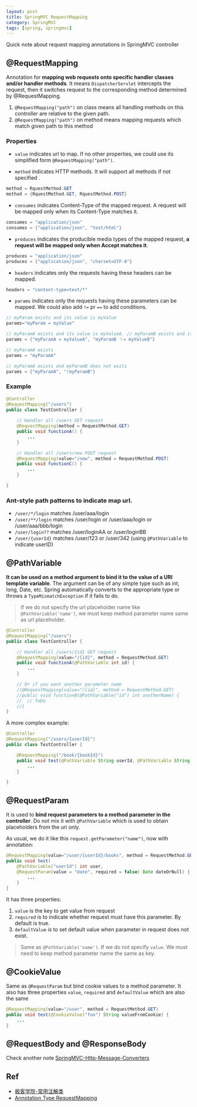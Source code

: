 ```yaml
---
layout: post
title: SpringMVC RequestMapping
category: SpringMVC
tags: [spring, springmvc]
---
```


Quick note about request mapping annotations in SpringMVC controller

## @RequestMapping

Annotation for **mapping web requests onto specific handler classes and/or handler methods**. It means `DispatcherServlet` intercepts the request, then it switches request to the corresponding method determined by @RequestMapping.

1. `@RequestMapping("path")` on class means all handling methods on this controller are relative to the given path.
2. `@RequestMapping("path")` on method means mapping requests which match given path to this method

### Properties

* `value` indicates url to map. If no other properties, we could use its simplified form `@RequestMapping("path")`.

* `method` indicates HTTP methods. It will support all methods if not specified .

```java
method = RquestMethod.GET
method = {RquestMethod.GET, RquestMethod.POST}
```

* `consumes` indicates Content-Type of the mapped request. A request will be mapped only when its Content-Type matches it.

```java
consumes = "application/json"
consumes = {"application/json", "text/html"}
```

* `produces` indicates the producible media types of the mapped request, **a request will be mapped only when Accept matches it**.

```java
produces = "application/json"
produces = {"application/json", "charset=UTF-8"}
```

* `headers` indicates only the requests having these headers can be mapped.

```java
headers = "content-type=text/*"
```

* `params` indicates only the requests having these parameters can be mapped. We could also add `!=` pr `==` to add conditions.

```java
// myParam exists and its value is myValue
params="myParam = myValue" 

// myParamA exists and its value is myValueA. // myParamB exists and its value is not myValueB
params = {"myParamA = myValueA", "myParamB ！= myValueB"}

// myParamA exists
params = "myParamA" 

// myParamA exists and myParamB does not exits
params = {"myParamA", "!myParamB"} 
```

### Example

```java
@Controller
@RequestMapping("/users") 
public class TestController {
	
    // Handler all /users GET request
    @RequestMapping(method = RequestMethod.GET) 
    public void functionA() {
        ...
    }

    // Handler all /users/new POST request
    @RequestMapping(value="/new", method = RequestMethod.POST)
    public void functionC() {
        ...
    }

}
```

### Ant-style path patterns to indicate map url.

* `/user/*/login`  matches /user/aaa/login
* `/user/**/login` matches /user/login or /user/aaa/login or /user/aaa/bbb/login
* `/user/login??`  matches /user/loginAA or /user/loginBB
* `/user/{userId}` matches /user/123 or /user/342  (using `@PathVariable` to indicate userID)

## @PathVariable

**It can be used on a method argument to bind it to the value of a URI template variable**. The argument can be of any simple type such as int, long, Date, etc. Spring automatically converts to the appropriate type or throws a `TypeMismatchException` if it fails to do.

>If we do not specify the url placeholder name like `@PathVariable('name')`, we must keep method parameter name  same as url placeholder.

```java
@Controller
@RequestMapping("/users") 
public class TestController {

    // Handler all /users/{id} GET request
    @RequestMapping(value="/{id}", method = RequestMethod.GET)
    public void functionA(@PathVariable int id) {
        ...
    }

    // Or if you want another parameter name
    //@RequestMapping(value="/{id}", method = RequestMethod.GET)
    //public void functionB(@PathVariable("id") int anotherName) {
    //	// ToDo
    //}
}
```

A more complex example:

```java
@Controller
@RequestMapping("/users/{userId}")
public class TestController {

  	@RequestMapping("/book/{bookId}")
  	public void test(@PathVariable String userId, @PathVariable String bookId) {
        ...
  	}

}
```

## @RequestParam 

It is used to **bind request parameters to a method parameter in the controller**. Do not mix it with `@PathVariable` which is used to obtain placeholders from the uri only.

As usual, we do it like this `request.getParameter("name")`, now with annotation:

```java
@RequestMapping(value="/user/{userId}/books", method = RequestMethod.GET)
public void test(
	@PathVariable("userId") int user,
    @RequestParam(value = "date", required = false) Date dateOrNull) {
  	    ...
  	}
}
```

It has three properties:

1. `value` is the key to get value from request
2. `required` is to indicate whether request must have this parameter. By default is true.
3. `defaultValue` is to set default value when parameter in request does not exist.

>Same as `@PathVariable('name')`. If we do not specify `value`. We must need to keep method parameter name the same as key.


## @CookieValue

Same as `@RequestParam` but bind cookie values to a method parameter. It also has three properties `value`, `required` and `defaultValue` which are also the same 

```java
@RequestMapping(value="/user", method = RequestMethod.GET)
public void test(@CookieValue("foo") String valueFromCookie) {
  	...
}
```

## @RequestBody and @ResponseBody

Check another note [SpringMVC-Http-Message-Converters](http://dongchuan.github.io/articles/2016/04/SpringMVC-Http-Message-Converters.html)

## Ref

* [极客学院-常用注解类](http://jiuye.jikexueyuan.com/play?id=2239&class_id=36)
* [Annotation Type RequestMapping](https://docs.spring.io/spring/docs/current/javadoc-api/org/springframework/web/bind/annotation/RequestMapping.html)
